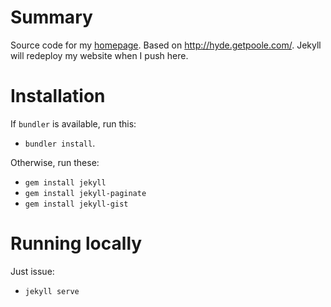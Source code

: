 # Summary

Source code for my [homepage](http://wahidsadik.github.io). Based on http://hyde.getpoole.com/. Jekyll will redeploy my website when I push here.

# Installation

If `bundler` is available, run this:

- `bundler install`.

Otherwise, run these:

- `gem install jekyll`
- `gem install jekyll-paginate`
- `gem install jekyll-gist`

# Running locally

Just issue:

- `jekyll serve`
